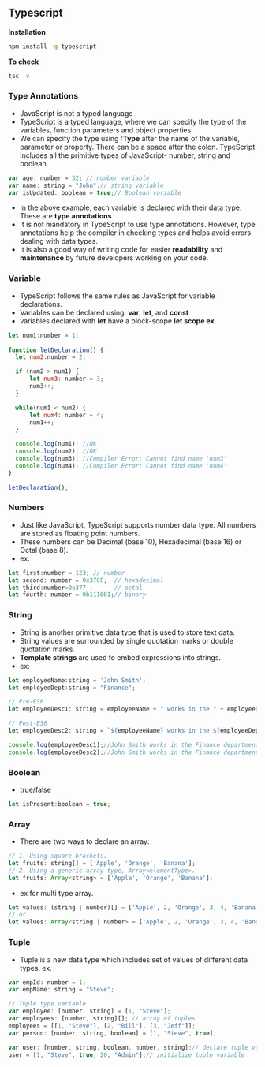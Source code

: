 ## Typescript
 **Installation**
 
 ```cmd
 npm install -g typescript
 ```
 **To check** 
 ```cmd
 tsc -v
 ```
 ### Type Annotations 
 - JavaScript is not a typed language
 - TypeScript is a typed language, where we can specify the type of the variables, function parameters and object properties.
 - We can specify the type using **:Type** after the name of the variable, parameter or property. 
 There can be a space after the colon. TypeScript includes all the primitive types of JavaScript- number, string and boolean.
 ```js
var age: number = 32; // number variable
var name: string = "John";// string variable
var isUpdated: boolean = true;// Boolean variable
 ```
 - In the above example, each variable is declared with their data type. These are **type annotations**
 - It is not mandatory in TypeScript to use type annotations. 
 However, type annotations help the compiler in checking types and helps avoid errors dealing with data types.
 - It is also a good way of writing code for easier **readability** and **maintenance** by future developers working on your code.
 
 ### Variable
 - TypeScript follows the same rules as JavaScript for variable declarations. 
 - Variables can be declared using: **var**, **let**, and **const**
 - variables declared with **let** have a block-scope
 **let scope ex**
  ```js
  let num1:number = 1; 
    
function letDeclaration() { 
    let num2:number = 2; 

    if (num2 > num1) { 
        let num3: number = 3;
        num3++; 
    } 

    while(num1 < num2) { 
        let num4: number = 4;
        num1++;
    }

    console.log(num1); //OK
    console.log(num2); //OK 
    console.log(num3); //Compiler Error: Cannot find name 'num3'
    console.log(num4); //Compiler Error: Cannot find name 'num4'
}

letDeclaration();
```
### Numbers
- Just like JavaScript, TypeScript supports number data type. All numbers are stored as floating point numbers. 
- These numbers can be Decimal (base 10), Hexadecimal (base 16) or Octal (base 8).
- ex:
```js
let first:number = 123; // number 
let second: number = 0x37CF;  // hexadecimal
let third:number=0o377 ;      // octal
let fourth: number = 0b111001;// binary 
```

### String
- String is another primitive data type that is used to store text data. 
- String values are surrounded by single quotation marks or double quotation marks.
- **Template strings** are used to embed expressions into strings.
- ex:
```js
let employeeName:string = 'John Smith'; 
let employeeDept:string = "Finance"; 

// Pre-ES6 
let employeeDesc1: string = employeeName + " works in the " + employeeDept + " department."; 

// Post-ES6 
let employeeDesc2: string = `${employeeName} works in the ${employeeDept} department.`; 

console.log(employeeDesc1);//John Smith works in the Finance department. 
console.log(employeeDesc2);//John Smith works in the Finance department. 
```
### Boolean
- true/false
```js
let isPresent:boolean = true;
```
### Array
- There are two ways to declare an array:
```js
// 1. Using square brackets.
let fruits: string[] = ['Apple', 'Orange', 'Banana'];
// 2. Using a generic array type, Array<elementType>.
let fruits: Array<string> = ['Apple', 'Orange', 'Banana'];
```
- ex for multi type array.
```js
let values: (string | number)[] = ['Apple', 2, 'Orange', 3, 4, 'Banana']; 
// or 
let values: Array<string | number> = ['Apple', 2, 'Orange', 3, 4, 'Banana']; 
```
### Tuple
- Tuple is a new data type which includes set of values of different data types.
ex.
```js
var empId: number = 1;
var empName: string = "Steve";        

// Tuple type variable 
var employee: [number, string] = [1, "Steve"];
var employees: [number, string][]; // array of tuples
employees = [[1, "Steve"], [2, "Bill"], [3, "Jeff"]];
var person: [number, string, boolean] = [1, "Steve", true];

var user: [number, string, boolean, number, string];// declare tuple variable
user = [1, "Steve", true, 20, "Admin"];// initialize tuple variable
```
